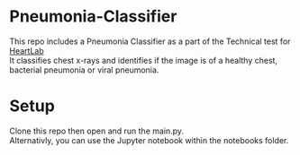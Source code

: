 # Pneumonia-Classifier
This repo includes a Pneumonia Classifier as a part of the Technical test for [HeartLab](https://www.heartlab.ai/) <br>
It classifies chest x-rays and identifies if the image is of a healthy chest, bacterial pneumonia or viral pneumonia. <br>

# Setup
Clone this repo then open and run the main.py. <br>
Alternativly, you can use the Jupyter notebook within the notebooks folder.
